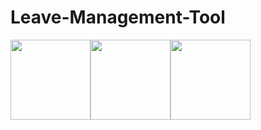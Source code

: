 # Leave-Management-Tool

<img src="https://files.fm/thumb.php?i=qmcv7j67q" width="128"/><img src="https://files.fm/thumb.php?i=rah992pdq" width="128"/><img src="https://files.fm/thumb.php?i=aby4x9yye" width="128"/>
